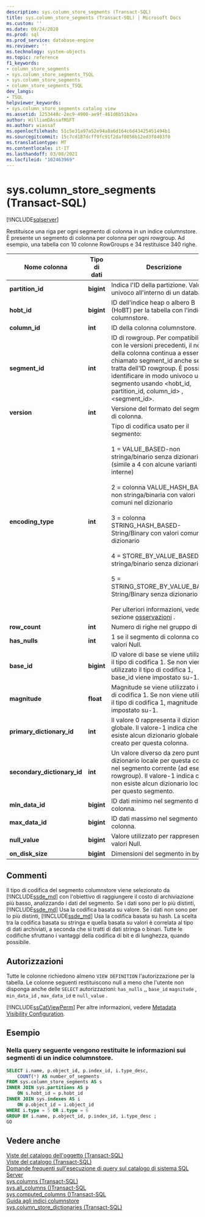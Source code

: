 ```yaml
---
description: sys.column_store_segments (Transact-SQL)
title: sys.column_store_segments (Transact-SQL) | Microsoft Docs
ms.custom: ''
ms.date: 09/24/2020
ms.prod: sql
ms.prod_service: database-engine
ms.reviewer: ''
ms.technology: system-objects
ms.topic: reference
f1_keywords:
- column_store_segments
- sys.column_store_segments_TSQL
- sys.column_store_segments
- column_store_segments_TSQL
dev_langs:
- TSQL
helpviewer_keywords:
- sys.column_store_segments catalog view
ms.assetid: 1253448c-2ec9-4900-ae9f-461d6b51b2ea
author: WilliamDAssafMSFT
ms.author: wiassaf
ms.openlocfilehash: 51c5e31a97a52e94a8a6d164c6d43425451494b1
ms.sourcegitcommit: 15c7cd187dcff9fc91f2daf0056b12ed3f0403f0
ms.translationtype: MT
ms.contentlocale: it-IT
ms.lasthandoff: 03/08/2021
ms.locfileid: "102463969"
---
```

# <a name="syscolumn_store_segments-transact-sql"></a>sys.column_store_segments (Transact-SQL)
[!INCLUDE[sqlserver](../../includes/applies-to-version/sqlserver.md)]

Restituisce una riga per ogni segmento di colonna in un indice columnstore. È presente un segmento di colonna per colonna per ogni rowgroup. Ad esempio, una tabella con 10 colonne RowGroups e 34 restituisce 340 righe. 
  
|Nome colonna|Tipo di dati|Descrizione|  
|-----------------|---------------|-----------------|  
|**partition_id**|**bigint**|Indica l'ID della partizione. Valore univoco all'interno di un database.|  
|**hobt_id**|**bigint**|ID dell'indice heap o albero B (HoBT) per la tabella con l'indice columnstore.|  
|**column_id**|**int**|ID della colonna columnstore.|  
|**segment_id**|**int**|ID di rowgroup. Per compatibilità con le versioni precedenti, il nome della colonna continua a essere chiamato segment_id anche se si tratta dell'ID rowgroup. È possibile identificare in modo univoco un segmento usando \<hobt_id, partition_id, column_id> , <segment_id>.|  
|**version**|**int**|Versione del formato del segmento di colonna.|  
|**encoding_type**|**int**|Tipo di codifica usato per il segmento:<br /><br /> 1 = VALUE_BASED-non stringa/binario senza dizionario (simile a 4 con alcune varianti interne)<br /><br /> 2 = colonna VALUE_HASH_BASED-non stringa/binaria con valori comuni nel dizionario<br /><br /> 3 = colonna STRING_HASH_BASED-String/Binary con valori comuni nel dizionario<br /><br /> 4 = STORE_BY_VALUE_BASED-non stringa/binario senza dizionario<br /><br /> 5 = STRING_STORE_BY_VALUE_BASED-String/Binary senza dizionario<br /><br /> Per ulteriori informazioni, vedere la sezione [osservazioni](#remarks) .|  
|**row_count**|**int**|Numero di righe nel gruppo di righe.|  
|**has_nulls**|**int**|1 se il segmento di colonna contiene valori Null.|  
|**base_id**|**bigint**|ID valore di base se viene utilizzato il tipo di codifica 1. Se non viene utilizzato il tipo di codifica 1, base_id viene impostato su-1.|  
|**magnitude**|**float**|Magnitude se viene utilizzato il tipo di codifica 1. Se non viene utilizzato il tipo di codifica 1, magnitude viene impostato su-1.|  
|**primary_dictionary_id**|**int**|Il valore 0 rappresenta il dizionario globale. Il valore-1 indica che non esiste alcun dizionario globale creato per questa colonna.|  
|**secondary_dictionary_id**|**int**|Un valore diverso da zero punta al dizionario locale per questa colonna nel segmento corrente (ad esempio, rowgroup). Il valore-1 indica che non esiste alcun dizionario locale per questo segmento.|  
|**min_data_id**|**bigint**|ID dati minimo nel segmento di colonna.|  
|**max_data_id**|**bigint**|ID dati massimo nel segmento di colonna.|  
|**null_value**|**bigint**|Valore utilizzato per rappresentare i valori Null.|  
|**on_disk_size**|**bigint**|Dimensioni del segmento in byte.|  
  
## <a name="remarks"></a>Commenti  
Il tipo di codifica del segmento columnstore viene selezionato da [!INCLUDE[ssde_md](../../includes/ssde_md.md)] con l'obiettivo di raggiungere il costo di archiviazione più basso, analizzando i dati del segmento. Se i dati sono per lo più distinti, [!INCLUDE[ssde_md](../../includes/ssde_md.md)] Usa la codifica basata su valore. Se i dati non sono per lo più distinti, [!INCLUDE[ssde_md](../../includes/ssde_md.md)] Usa la codifica basata su hash. La scelta tra la codifica basata su stringa e quella basata su valori è correlata al tipo di dati archiviati, a seconda che si tratti di dati stringa o binari. Tutte le codifiche sfruttano i vantaggi della codifica di bit e di lunghezza, quando possibile.
 
## <a name="permissions"></a>Autorizzazioni  
 Tutte le colonne richiedono almeno `VIEW DEFINITION` l'autorizzazione per la tabella. Le colonne seguenti restituiscono null a meno che l'utente non disponga anche delle `SELECT` autorizzazioni: `has_nulls` ,, `base_id` `magnitude` , `min_data_id` , `max_data_id` e `null_value` .  
  
 [!INCLUDE[ssCatViewPerm](../../includes/sscatviewperm-md.md)] Per altre informazioni, vedere [Metadata Visibility Configuration](../../relational-databases/security/metadata-visibility-configuration.md).  

## <a name="examples"></a>Esempio

### <a name="the-following-query-returns-information-about-segments-of-a-columnstore-index"></a>Nella query seguente vengono restituite le informazioni sui segmenti di un indice columnstore.  
  
```sql  
SELECT i.name, p.object_id, p.index_id, i.type_desc,   
    COUNT(*) AS number_of_segments  
FROM sys.column_store_segments AS s   
INNER JOIN sys.partitions AS p   
    ON s.hobt_id = p.hobt_id   
INNER JOIN sys.indexes AS i   
    ON p.object_id = i.object_id  
WHERE i.type = 5 OR i.type = 6  
GROUP BY i.name, p.object_id, p.index_id, i.type_desc ;  
GO  
```  

## <a name="see-also"></a>Vedere anche  
 [Viste del catalogo dell'oggetto &#40;Transact-SQL&#41;](../../relational-databases/system-catalog-views/object-catalog-views-transact-sql.md)   
 [Viste del catalogo &#40;Transact-SQL&#41;](../../relational-databases/system-catalog-views/catalog-views-transact-sql.md)   
 [Domande frequenti sull'esecuzione di query sul catalogo di sistema SQL Server](../../relational-databases/system-catalog-views/querying-the-sql-server-system-catalog-faq.yml)   
 [sys.columns &#40;Transact-SQL&#41;](../../relational-databases/system-catalog-views/sys-columns-transact-sql.md)   
 [sys.all_columns &#40;&#41;Transact-SQL ](../../relational-databases/system-catalog-views/sys-all-columns-transact-sql.md)   
 [sys.computed_columns &#40;&#41;Transact-SQL ](../../relational-databases/system-catalog-views/sys-computed-columns-transact-sql.md)   
 [Guida agli indici columnstore](~/relational-databases/indexes/columnstore-indexes-overview.md)    
 [sys.column_store_dictionaries &#40;Transact-SQL&#41;](../../relational-databases/system-catalog-views/sys-column-store-dictionaries-transact-sql.md)  
  
 
